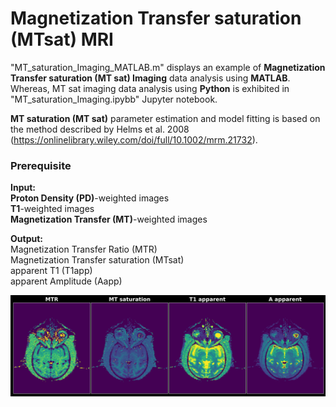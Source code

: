 # __Magnetization Transfer saturation (MTsat) MRI__

"MT_saturation_Imaging_MATLAB.m" displays an example of __Magnetization Transfer saturation (MT sat) Imaging__ data analysis using __MATLAB__. Whereas, MT sat imaging data analysis using __Python__ is exhibited in "MT_saturation_Imaging.ipybb" Jupyter notebook. 

__MT saturation (MT sat)__ parameter estimation and model fitting is based on the method described by Helms et al. 2008 (https://onlinelibrary.wiley.com/doi/full/10.1002/mrm.21732).
### Prerequisite 
__Input:__ \
__Proton Density (PD)__-weighted images \
__T1__-weighted images \
__Magnetization Transfer (MT)__-weighted images

__Output:__ \
Magnetization Transfer Ratio (MTR) \
Magnetization Transfer saturation (MTsat) \
apparent T1 (T1app) \
apparent Amplitude (Aapp) 

![](MT_saturation_imaging_maps.png)
